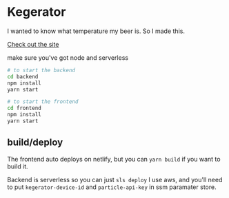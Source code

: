 # Kegerator

I wanted to know what temperature my beer is. So I made this.

[Check out the site](https://robins-kegerator.netlify.com)

make sure you've got node and serverless
```bash
# to start the backend
cd backend
npm install
yarn start

# to start the frontend
cd frontend
npm install
yarn start
```

## build/deploy
The frontend auto deploys on netlify, but you can `yarn build` if you want to build it.

Backend is serverless so you can just `sls deploy` I use aws, and you'll need to put `kegerator-device-id` and `particle-api-key` in ssm paramater store.